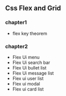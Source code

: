 ## Css Flex and Grid

### chapter1

-   flex key theorem

### chapter2

-   Flex Ui menu
-   Flex Ui search bar
-   Flex Ui bullet list
-   Flex Ui message list
-   Flex ui user list
-   Flex ui modal
-   Flex ui card list
